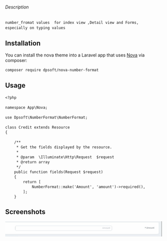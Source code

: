 ###### Description


`number_fromat values  for index view ,Detail view and Forms, especially on typing values`

## Installation

You can install the nova theme into a Laravel app that uses [Nova](https://nova.laravel.com) via composer:

```bash
composer require dpsoft/nova-number-format
```


## Usage
~~~~
<?php

namespace App\Nova;

use Dpsoft\NumberFormat\NumberFormat;

class Credit extends Resource
{

    /**
     * Get the fields displayed by the resource.
     *
     * @param  \Illuminate\Http\Request  $request
     * @return array
     */
    public function fields(Request $request)
    {
        return [
            NumberFormat::make('Amount', 'amount')->required(),
        ];
    }
~~~~

## Screenshots


![nova-number-format](number_fromat.gif) 

